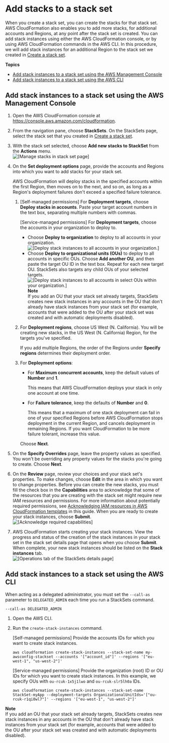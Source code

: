 # Add stacks to a stack set<a name="stackinstances-create"></a>

When you create a stack set, you can create the stacks for that stack set\. AWS CloudFormation also enables you to add more stacks, for additional accounts and Regions, at any point after the stack set is created\. You can add stack instances using either the AWS CloudFormation console, or by using AWS CloudFormation commands in the AWS CLI\. In this procedure, we will add stack instances for an additional Region to the stack set we created in [Create a stack set](stacksets-getting-started-create.md)\.

**Topics**
+ [Add stack instances to a stack set using the AWS Management Console](#stackinstances-create-console)
+ [Add stack instances to a stack set using the AWS CLI](#stackinstances-create-cli)

## Add stack instances to a stack set using the AWS Management Console<a name="stackinstances-create-console"></a>

1. Open the AWS CloudFormation console at [https://console\.aws\.amazon\.com/cloudformation](https://console.aws.amazon.com/cloudformation/)\.

1. From the navigation pane, choose **StackSets**\. On the StackSets page, select the stack set that you created in [Create a stack set](stacksets-getting-started-create.md)\.

1. With the stack set selected, choose **Add new stacks to StackSet** from the **Actions** menu\.  
![\[Manage stacks in stack set page\]](http://docs.aws.amazon.com/AWSCloudFormation/latest/UserGuide/images/console-stacksets-action-add-stacks.png)

1. On the **Set deployment options** page, provide the accounts and Regions into which you want to add stacks for your stack set\.

   AWS CloudFormation will deploy stacks in the specified accounts within the first Region, then moves on to the next, and so on, as long as a Region's deployment failures don't exceed a specified failure tolerance\.

   1. \[Self\-managed permissions\] For **Deployment targets**, choose **Deploy stacks in accounts**\. Paste your target account numbers in the text box, separating multiple numbers with commas\.

      \[Service\-managed permissions\] For **Deployment targets**, choose the accounts in your organization to deploy to\.
      + Choose **Deploy to organization** to deploy to all accounts in your organization\.  
![\[Deploy stack instances to all accounts in your organization.\]](http://docs.aws.amazon.com/AWSCloudFormation/latest/UserGuide/images/console-stackset-deploy-to-org.png)
      + Choose **Deploy to organizational units \(OUs\)** to deploy to all accounts in specific OUs\. Choose **Add another OU**, and then paste the target OU ID in the text box\. Repeat for each new target OU\. StackSets also targets any child OUs of your selected targets\.  
![\[Deploy stack instances to all accounts in select OUs within your organization.\]](http://docs.aws.amazon.com/AWSCloudFormation/latest/UserGuide/images/console-stackset-deploy-to-organizational-units.png)
**Note**  
If you add an OU that your stack set already targets, StackSets creates new stack instances in any accounts in the OU that don't already have stack instances from your stack set \(for example, accounts that were added to the OU after your stack set was created and with automatic deployments disabled\)\.

   1. For **Deployment regions**, choose US West \(N\. California\)\. You will be creating new stacks, in the US West \(N\. California\) Region, for the targets you've specified\.

      If you add multiple Regions, the order of the Regions under **Specify regions** determines their deployment order\.

   1. For **Deployment options**:
      + For **Maximum concurrent accounts**, keep the default values of **Number** and **1**\.

        This means that AWS CloudFormation deploys your stack in only one account at one time\.
      + For **Failure tolerance**, keep the defaults of **Number** and **0**\.

        This means that a maximum of one stack deployment can fail in one of your specified Regions before AWS CloudFormation stops deployment in the current Region, and cancels deployment in remaining Regions\. If you want CloudFormation to be more failure tolerant, increase this value\.

      Choose **Next**\.

1. On the **Specify Overrides** page, leave the property values as specified\. You won't be overriding any property values for the stacks you're going to create\. Choose **Next**\.

1. On the **Review** page, review your choices and your stack set's properties\. To make changes, choose **Edit** in the area in which you want to change properties\. Before you can create the new stacks, you must fill the check box in the **Capabilities** area to acknowledge that some of the resources that you are creating with the stack set might require new IAM resources and permissions\. For more information about potentially required permissions, see [Acknowledging IAM resources in AWS CloudFormation templates](http://docs.aws.amazon.com/AWSCloudFormation/latest/UserGuide/using-iam-template.html#using-iam-capabilities) in this guide\. When you are ready to create your stack instances, choose **Submit**\.  
![\[Acknowledge required capabilities\]](http://docs.aws.amazon.com/AWSCloudFormation/latest/UserGuide/images/console-create-stackset-review-capabilities.png)

1. AWS CloudFormation starts creating your stack instances\. View the progress and status of the creation of the stack instances in your stack set in the stack set details page that opens when you choose **Submit**\. When complete, your new stack instances should be listed on the **Stack instances** tab\.  
![\[Operations tab of the StackSets details page\]](http://docs.aws.amazon.com/AWSCloudFormation/latest/UserGuide/images/console-stackset-detail-operations.png)

## Add stack instances to a stack set using the AWS CLI<a name="stackinstances-create-cli"></a>

When acting as a delegated administrator, you must set the `--call-as` parameter to `DELEGATED_ADMIN` each time you run a StackSets command\.

```
--call-as DELEGATED_ADMIN
```

1. Open the AWS CLI\.

1. Run the `create-stack-instances` command\.

   \[Self\-managed permissions\] Provide the accounts IDs for which you want to create stack instances\.

   ```
   aws cloudformation create-stack-instances --stack-set-name my-awsconfig-stackset --accounts '["account_id"]' --regions '["eu-west-1", "us-west-2"]'
   ```

   \[Service\-managed permissions\] Provide the organization \(root\) ID or OU IDs for which you want to create stack instances\. In this example, we specify OUs with `ou-rcuk-1x5j1lwo` and `ou-rcuk-slr5lh0a` IDs\.

   ```
   aws cloudformation create-stack-instances --stack-set-name StackSet-myApp --deployment-targets OrganizationalUnitIds='["ou-rcuk-r1qi0wl7"]' --regions '["eu-west-1", "us-west-2"]'
   ```
**Note**  
If you add an OU that your stack set already targets, StackSets creates new stack instances in any accounts in the OU that don't already have stack instances from your stack set \(for example, accounts that were added to the OU after your stack set was created and with automatic deployments disabled\)\.